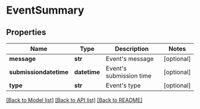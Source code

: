 # EventSummary


## Properties
Name | Type | Description | Notes
------------ | ------------- | ------------- | -------------
**message** | **str** | Event&#39;s message | [optional] 
**submissiondatetime** | **datetime** | Event&#39;s submission time | [optional] 
**type** | **str** | Event&#39;s type | [optional] 

[[Back to Model list]](../README.md#documentation-for-models) [[Back to API list]](../README.md#documentation-for-api-endpoints) [[Back to README]](../README.md)



